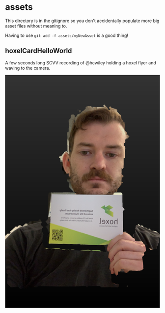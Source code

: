 # assets

This directory is in the gitignore so you don't accidentally populate more big asset files without meaning to.

Having to use `git add -f assets/myNewAsset` is a good thing!

## hoxelCardHelloWorld

A few seconds long SCVV recording of @hcwiley holding a hoxel flyer and waving to the camera.

![hoxelCardHelloWorld preview](./hoxelCardHelloWorld/scvv_preview.png)
